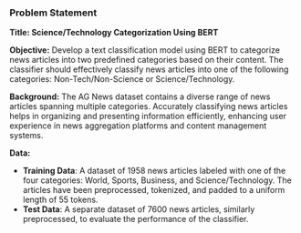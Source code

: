 ### **Problem Statement**

**Title: Science/Technology Categorization Using BERT**

**Objective:**
Develop a text classification model using BERT to categorize news articles into two predefined categories based on their content. The classifier should effectively classify news articles into one of the following categories: Non-Tech/Non-Science or Science/Technology.

**Background:**
The AG News dataset contains a diverse range of news articles spanning multiple categories. Accurately classifying news articles helps in organizing and presenting information efficiently, enhancing user experience in news aggregation platforms and content management systems.

**Data:**
- **Training Data**: A dataset of 1958 news articles labeled with one of the four categories: World, Sports, Business, and Science/Technology. The articles have been preprocessed, tokenized, and padded to a uniform length of 55 tokens.
- **Test Data**: A separate dataset of 7600 news articles, similarly preprocessed, to evaluate the performance of the classifier.
